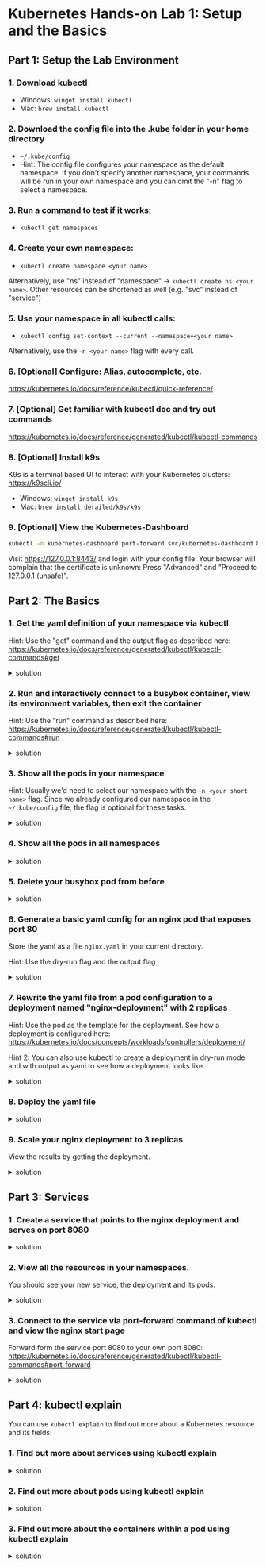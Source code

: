 # Kubernetes Hands-on Lab 1: Setup and the Basics

## Part 1: Setup the Lab Environment

### 1. Download kubectl
- Windows: `winget install kubectl`
- Mac: `brew install kubectl`

### 2. Download the config file into the .kube folder in your home directory
- `~/.kube/config`
- Hint: The config file configures your namespace as the default namespace. If you don't specify another namespace, your commands will be run in your own namespace and you can omit the "-n" flag to select a namespace.

### 3. Run a command to test if it works:
- `kubectl get namespaces`

### 4. Create your own namespace:
- `kubectl create namespace <your name>`

Alternatively, use "ns" instead of "namespace" -> `kubectl create ns <your name>`. Other resources can be shortened as well (e.g. "svc" instead of "service")

### 5. Use your namespace in all kubectl calls:
- `kubectl config set-context --current --namespace=<your name>`

Alternatively, use the `-n <your name>` flag with every call.

### 6. [Optional] Configure: Alias, autocomplete, etc.
https://kubernetes.io/docs/reference/kubectl/quick-reference/

### 7. [Optional] Get familiar with kubectl doc and try out commands
https://kubernetes.io/docs/reference/generated/kubectl/kubectl-commands

### 8. [Optional] Install k9s
K9s is a terminal based UI to interact with your Kubernetes clusters: https://k9scli.io/
- Windows: `winget install k9s`
- Mac: `brew install derailed/k9s/k9s`

### 9. [Optional] View the Kubernetes-Dashboard

```bash
kubectl -n kubernetes-dashboard port-forward svc/kubernetes-dashboard 8443:443
```
Visit https://127.0.0.1:8443/ and login with your config file. Your browser will complain that the certificate is unknown: Press "Advanced" and "Proceed to 127.0.0.1 (unsafe)".

## Part 2: The Basics

### 1. Get the yaml definition of your namespace via kubectl
Hint: Use the "get" command and the output flag as described here: https://kubernetes.io/docs/reference/generated/kubectl/kubectl-commands#get
<details><summary>solution</summary><p>

```bash
kubectl get ns <your short name> -o yaml
```
</p></details>

### 2. Run and interactively connect to a busybox container, view its environment variables, then exit the container
Hint: Use the "run" command as described here: https://kubernetes.io/docs/reference/generated/kubectl/kubectl-commands#run
<details><summary>solution</summary><p>

```bash
kubectl run busybox --image=busybox -it
env
exit
```
</p></details>

### 3. Show all the pods in your namespace
Hint: Usually we'd need to select our namespace with the `-n <your short name>` flag. Since we already configured our namespace in the `~/.kube/config` file, the flag is optional for these tasks.
<details><summary>solution</summary><p>

```bash
kubectl get pods
```
</p></details>

### 4. Show all the pods in all namespaces
<details><summary>solution</summary><p>

```bash
kubectl get pods --all-namespaces
```
</p></details>

### 5. Delete your busybox pod from before
<details><summary>solution</summary><p>

```bash
kubectl delete pod busybox
```
</p></details>

### 6. Generate a basic yaml config for an nginx pod that exposes port 80
Store the yaml as a file `nginx.yaml` in your current directory.

Hint: Use the dry-run flag and the output flag
<details><summary>solution</summary><p>

```bash
kubectl run nginx --image=nginx --port=80 --dry-run=client -o yaml > nginx.yaml
```
</p></details>

### 7. Rewrite the yaml file from a pod configuration to a deployment named "nginx-deployment" with 2 replicas <a id="rewrite-deployment"></a>
Hint: Use the pod as the template for the deployment. See how a deployment is configured here: https://kubernetes.io/docs/concepts/workloads/controllers/deployment/

Hint 2: You can also use kubectl to create a deployment in dry-run mode and with output as yaml to see how a deployment looks like.
<details><summary>solution</summary><p>

```yaml
apiVersion: apps/v1
kind: Deployment
metadata:
  name: nginx-deployment
  labels:
    app: nginx
spec:
  replicas: 2
  selector:
    matchLabels:
      app: nginx
  template:
    metadata:
      labels:
        app: nginx
    spec:
      containers:
      - image: nginx
        name: nginx
        ports:
        - containerPort: 80
      dnsPolicy: ClusterFirst
      restartPolicy: Always
```
</p></details>

### 8. Deploy the yaml file
<details><summary>solution</summary><p>

```bash
kubectl create -f nginx.yaml
```
</p></details>

### 9. Scale your nginx deployment to 3 replicas
View the results by getting the deployment.
<details><summary>solution</summary><p>

```bash
kubectl scale --replicas=3 deployment/nginx-deployment
kubectl get deployment
```
</p></details>



## Part 3: Services

### 1. Create a service that points to the nginx deployment and serves on port 8080
<details><summary>solution</summary><p>

```bash
kubectl expose deployment nginx-deployment --port=8080 --target-port=80
```
</p></details>

### 2. View all the resources in your namespaces.
You should see your new service, the deployment and its pods.
<details><summary>solution</summary><p>

```bash
kubectl get all
```
</p></details>

### 3. Connect to the service via port-forward command of kubectl and view the nginx start page
Forward form the service port 8080 to your own port 8080: https://kubernetes.io/docs/reference/generated/kubectl/kubectl-commands#port-forward

<details><summary>solution</summary><p>

```bash
kubectl port-forward service/nginx-deployment 8080:8080
# Open http://localhost:8080/ in a browser
```
</p></details>


## Part 4: kubectl explain
You can use `kubectl explain` to find out more about a Kubernetes resource and its fields:

### 1. Find out more about services using kubectl explain
<details><summary>solution</summary><p>

```bash
kubectl explain services
```
</p></details>

 ### 2. Find out more about pods using kubectl explain
<details><summary>solution</summary><p>

```bash
kubectl explain pods
```
</p></details>

 ### 3. Find out more about the containers within a pod using kubectl explain
<details><summary>solution</summary><p>

```bash
kubectl explain pods.spec.containers
```
</p></details>
